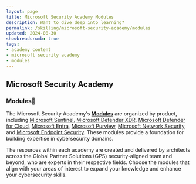 ```yaml
---
layout: page
title: Microsoft Security Academy Modules
description: Want to dive deep into learning?
permalink: /skilling/microsoft-security-academy/modules
updated: 2024-08-30
showbreadcrumb: true
tags: 
- academy content
- microsoft security academy
- modules
---
```


## Microsoft Security Academy

### Modules📓

The Microsoft Security Academy's **[Modules](/PartnerResources/skilling/microsoft-security-academy/modules)** are organized by product, including [Microsoft Sentinel](/PartnerResources/skilling/microsoft-security-academy/sentinel-academy), [Microsoft Defender XDR](/PartnerResources/skilling/microsoft-security-academy/dxdr-academy), [Microsoft Defender for Cloud](/PartnerResources/skilling/microsoft-security-academy/defender-academy), [Microsoft Entra](/PartnerResources/skilling/microsoft-security-academy/entra-academy), [Microsoft Purview](/PartnerResources/skilling/microsoft-security-academy/purview-academy), [Microsoft Network Security](/PartnerResources/skilling/microsoft-security-academy/network-academy), and [Microsoft Endpoint Security](/PartnerResources/skilling/microsoft-security-academy/endpoint-academy). These modules provide a foundation for building expertise in cybersecurity domains.

The resources within each academy are created and delivered by architects across the Global Partner Solutions (GPS) security-aligned team and beyond, who are experts in their respective fields. Choose the modules that align with your areas of interest to expand your knowledge and enhance your cybersecurity skills.